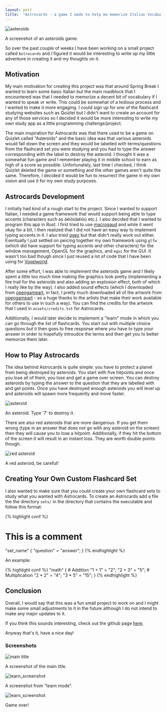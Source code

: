 ```yaml
---
layout: post
title:  "Astrocards - a game I made to help me memorize Italian Vocabulary"
---
```


![asteroids](/blog/images/asteroids_screenshot.jpg)

A screenshot of an asteroids game.

So over the past couple of weeks I have been working on a small project called
`Astrocards` and I figured it would be interesting to write up my little
adventure in creating it and my thoughts on it.

## Motivation

My main motivation for creating this project was that around Spring Break I
wanted to learn some basic Italian but the main roadblock that I encountered
was that I needed to memorize a decent bit of vocabulary if I wanted to speak
or write. This could be somewhat of a tedious process and I wanted to make
it more engaging. I could sign up for one of the flashcard studying websites
such as Quizlet but I didn't want to create an account for any of those services
so I decided it would be more interesting to write my own study app as a little
programming challenge/project.

The main inspiration for Astrocards was that there used to be a game on Quizlet
called "Asteroids" and the basic idea was that various asteroids would fall down
the screen and they would be labelled with terms/questions from the flashcard
set you were studying and you had to type the answer corresponding with the label
to destroy the asteroid. I thought it was a somewhat fun game and I remember
playing it in middle school to earn as high of a score as possible. Unfortunately,
last time I checked, I think Quizlet deleted the game or something and the other
games aren't quite the same. Therefore, I decided it would be fun to resurrect
the game in my own vision and use it for my own study purposes.

## Astrocards Development

I initially had kind of a rough start to the project. Since I wanted to support
Italian, I needed a game framework that would support being able to type
accents (characters such as áéíóúàèìòù etc.). I also decided that I wanted to
program this app in Rust. I first tried to use [macroqaud](https://macroquad.rs/)
and while it went okay for a bit, I then realized that I did not have an easy
way to implement typing accents in it. I also tried [ggez](https://ggez.rs/)
but that didn't really work out either. Eventually I just settled on peicing
together my own framework using `glfw` (which did have support for typing
accents and other characters) for the window management, OpenGL for the graphics,
and `egui` for the GUI. It wasn't too bad though since I just reused a lot of
code that I have been using for [Voxelworld](https://github.com/JLi69/voxelworld).

After some effort, I was able to implement the asteroids game and I likely spent
a little too much time making the graphics look pretty (implementing a fire trail
for the asteroids and also adding an explosion effect, both of which I really
like by the way). I also added sound effects (which I downloaded from
[opengameart](https://opengameart.org/), in fact, I pretty much downloaded all
of the artwork from [opengameart](https://opengameart.org/) - so a huge thanks
to the artists that make their work available for others to use in such a way).
You can find the credits for the artwork that I used in `assets/credits.txt`
for Astrocards.

Additionally, I would later decide to implement a "learn" mode in which you can
go through the list of flashcards. You start out with multiple choice questions
but it then goes to free response where you have to type your answer in order
to hopefully introudce the terms and then get you to better memorize them later.

## How to Play Astrocards

The idea behind Astrocards is quite simple: you have to protect a planet from
being destroyed by asteroids. You start with five hitpoints and once you lose
all of them, you lose and get a game over screen. You can destroy asteroids by
typing the answer to the question that they are labelled with and get points.
Once you have destroyed enough asteroids you will level up and asteroids will
spawn more frequently and move faster.

![asteroid](/blog/images/asteroid.png)

An asteroid. Type '7' to destroy it.

There are also red asteroids that are more dangerous. If you get them wrong
(type in an answer that does not go with any asteroid on the screen) then
they will cause you to lose a hitpoint. Additionally, if they hit the bottom of
the screen it will result in an instant loss. They are worth double points though.

![red asteroid](/blog/images/red_asteroid.png)

A red asteroid, be careful!

## Creating Your Own Custom Flashcard Set

I also wanted to make sure that you could create your own flashcard sets to
study what you wanted with Astrocards. To create an Astrocards add a file the
the directory `sets/` in the directory that contains the executable and follow
this format:

{% highlight conf %}
# This is a comment
"set_name" {
    "question" = "answer";
}
{% endhighlight %}

An example: 

{% highlight conf %}
"math" {
    # Addition
    "1 + 1" = "2";
    "2 + 3" = "5";
    # Multiplication
    "2 * 2" = "4";
    "3 * 5" = "15";
}
{% endhighlight %}

## Conclusion

Overall, I would say that this was a fun small project to work on and I might
make some small adjustments to it in the future although I do not intend to
make any major updates to it.

If you think this sounds interesting, check out the github page
[here](https://github.com/JLi69/astrocards).

Anyway that's it, have a nice day!

### Screenshots

![main title](/blog/images/main_title_screenshot.jpg)

A screenshot of the main title.

![learn_screenshot](/blog/images/learn_screenshot.jpg)

A screenshot from "learn mode".

![learn_screenshot](/blog/images/game_over_screenshot.jpg)

Game over!
